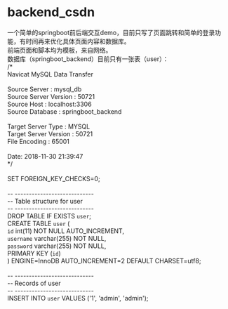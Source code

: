 # backend_csdn
一个简单的springboot前后端交互demo，目前只写了页面跳转和简单的登录功能，有时间再来优化具体页面内容和数据库。<br>
前端页面和脚本均为模板，来自网络。<br>
数据库（springboot_backend）目前只有一张表（user）：<br>
/*<br>
Navicat MySQL Data Transfer<br>
<br>
Source Server         : mysql_db<br>
Source Server Version : 50721<br>
Source Host           : localhost:3306<br>
Source Database       : springboot_backend<br>
<br>
Target Server Type    : MYSQL<br>
Target Server Version : 50721<br>
File Encoding         : 65001<br>
<br>
Date: 2018-11-30 21:39:47<br>
*/<br>
<br>
SET FOREIGN_KEY_CHECKS=0;<br>
<br>
-- ----------------------------<br>
-- Table structure for user<br>
-- ----------------------------<br>
DROP TABLE IF EXISTS `user`;<br>
CREATE TABLE `user` (<br>
  `id` int(11) NOT NULL AUTO_INCREMENT,<br>
  `username` varchar(255) NOT NULL,<br>
  `password` varchar(255) NOT NULL,<br>
  PRIMARY KEY (`id`)<br>
) ENGINE=InnoDB AUTO_INCREMENT=2 DEFAULT CHARSET=utf8;<br>
<br>
-- ----------------------------<br>
-- Records of user<br>
-- ----------------------------<br>
INSERT INTO `user` VALUES ('1', 'admin', 'admin');<br>
